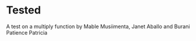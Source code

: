# Tested
A test on a multiply function by Mable Musiimenta, Janet Aballo and Burani Patience Patricia
